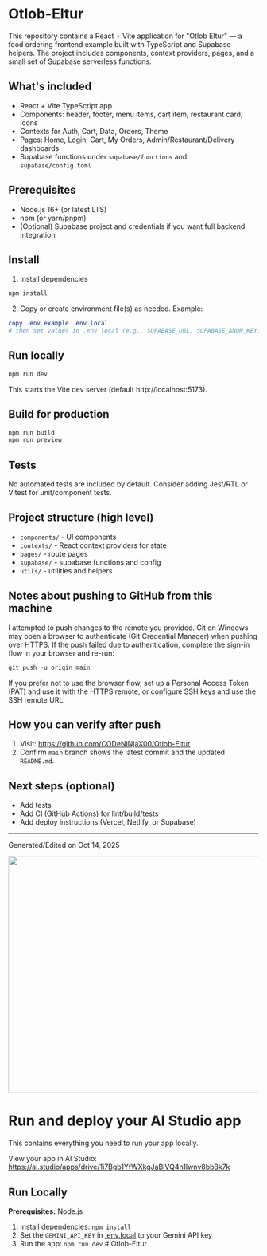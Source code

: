# Otlob-Eltur

This repository contains a React + Vite application for "Otlob Eltur" — a food ordering frontend example built with TypeScript and Supabase helpers. The project includes components, context providers, pages, and a small set of Supabase serverless functions.

## What's included

- React + Vite TypeScript app
- Components: header, footer, menu items, cart item, restaurant card, icons
- Contexts for Auth, Cart, Data, Orders, Theme
- Pages: Home, Login, Cart, My Orders, Admin/Restaurant/Delivery dashboards
- Supabase functions under `supabase/functions` and `supabase/config.toml`

## Prerequisites

- Node.js 16+ (or latest LTS)
- npm (or yarn/pnpm)
- (Optional) Supabase project and credentials if you want full backend integration

## Install

1. Install dependencies

```powershell
npm install
```

2. Copy or create environment file(s) as needed. Example:

```powershell
copy .env.example .env.local
# then set values in .env.local (e.g., SUPABASE_URL, SUPABASE_ANON_KEY)
```

## Run locally

```powershell
npm run dev
```

This starts the Vite dev server (default http://localhost:5173).

## Build for production

```powershell
npm run build
npm run preview
```

## Tests

No automated tests are included by default. Consider adding Jest/RTL or Vitest for unit/component tests.

## Project structure (high level)

- `components/` - UI components
- `contexts/` - React context providers for state
- `pages/` - route pages
- `supabase/` - supabase functions and config
- `utils/` - utilities and helpers

## Notes about pushing to GitHub from this machine

I attempted to push changes to the remote you provided. Git on Windows may open a browser to authenticate (Git Credential Manager) when pushing over HTTPS. If the push failed due to authentication, complete the sign-in flow in your browser and re-run:

```powershell
git push -u origin main
```

If you prefer not to use the browser flow, set up a Personal Access Token (PAT) and use it with the HTTPS remote, or configure SSH keys and use the SSH remote URL.

## How you can verify after push

1. Visit: https://github.com/CODeNiNjaX00/Otlob-Eltur
2. Confirm `main` branch shows the latest commit and the updated `README.md`.

## Next steps (optional)

- Add tests
- Add CI (GitHub Actions) for lint/build/tests
- Add deploy instructions (Vercel, Netlify, or Supabase)

---

Generated/Edited on Oct 14, 2025
<div align="center">
<img width="1200" height="475" alt="GHBanner" src="https://github.com/user-attachments/assets/0aa67016-6eaf-458a-adb2-6e31a0763ed6" />
</div>

# Run and deploy your AI Studio app

This contains everything you need to run your app locally.

View your app in AI Studio: https://ai.studio/apps/drive/1i7Bgb1YfWXkgJaBlVQ4n1Iwnv8bb8k7k

## Run Locally

**Prerequisites:**  Node.js


1. Install dependencies:
   `npm install`
2. Set the `GEMINI_API_KEY` in [.env.local](.env.local) to your Gemini API key
3. Run the app:
   `npm run dev`
#   O t l o b - E l t u r 
 
 